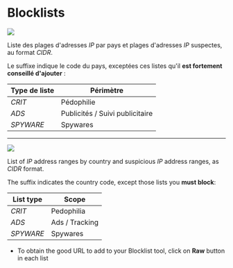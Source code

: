 # Blocklists
![](https://www.drapeauxdespays.fr/data/flags/emoji/openmoji/32x32/fr.png)

Liste des plages d'adresses *IP* par pays et plages d'adresses *IP* suspectes, au format *CIDR*.

Le suffixe indique le code du pays, exceptées ces listes qu'il **est fortement conseillé d'ajouter** :

| Type de liste  | Périmètre |
| ------------- | ------------- |
| *CRIT* | Pédophilie |
| *ADS* | Publicités / Suivi publicitaire |
| *SPYWARE* | Spywares |

---
![](https://www.drapeauxdespays.fr/data/flags/emoji/openmoji/32x32/us.png)

List of *IP* address ranges by country and suspicious *IP* address ranges, as *CIDR* format.

The suffix indicates the country code, except those lists you **must block**:

| List type  | Scope |
| ------------- | ------------- |
| *CRIT* | Pedophilia |
| *ADS* | Ads / Tracking |
| *SPYWARE* | Spywares |

- To obtain the good URL to add to your Blocklist tool, click on **Raw** button in each list
